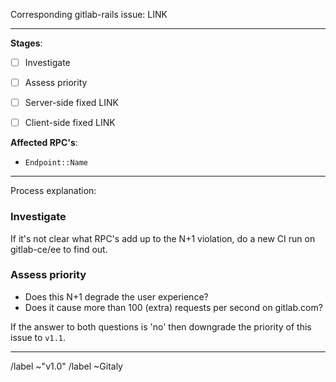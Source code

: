 Corresponding gitlab-rails issue: LINK

------------------------------------------------------------

**Stages**:

- [ ] Investigate

- [ ] Assess priority

- [ ] Server-side fixed LINK

- [ ] Client-side fixed LINK

**Affected RPC's**:
  - `Endpoint::Name`
  
------------------------------------------------------------

Process explanation:

### Investigate

If it's not clear what RPC's add up to the N+1 violation, do a new CI run on gitlab-ce/ee to find out.

### Assess priority

- Does this N+1 degrade the user experience?
- Does it cause more than 100 (extra) requests per second on gitlab.com?

If the answer to both questions is 'no' then downgrade the priority of this issue to `v1.1`.

------------------------------------------------------------

/label ~"v1.0" 
/label ~Gitaly
